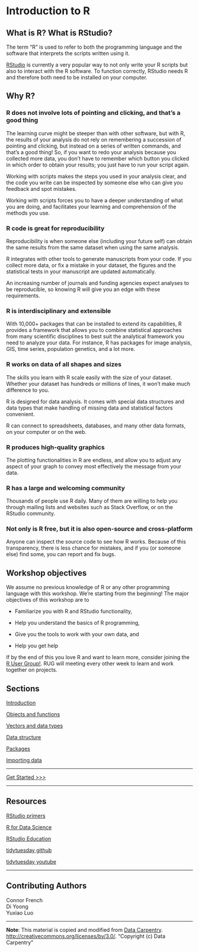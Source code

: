 Introduction to R
================

## What is R? What is RStudio?

The term “R” is used to refer to both the programming language and the
software that interprets the scripts written using it.

[RStudio](https://rstudio.com/) is currently a very popular way to not
only write your R scripts but also to interact with the R software. To
function correctly, RStudio needs R and therefore both need to be
installed on your computer. 

## Why R?

### R does not involve lots of pointing and clicking, and that’s a good thing

The learning curve might be steeper than with other software, but with
R, the results of your analysis do not rely on remembering a succession
of pointing and clicking, but instead on a series of written commands,
and that’s a good thing\! So, if you want to redo your analysis because
you collected more data, you don’t have to remember which button you
clicked in which order to obtain your results; you just have to run your
script again.

Working with scripts makes the steps you used in your analysis clear,
and the code you write can be inspected by someone else who can give you
feedback and spot mistakes.

Working with scripts forces you to have a deeper understanding of what
you are doing, and facilitates your learning and comprehension of the
methods you use.

### R code is great for reproducibility

Reproducibility is when someone else (including your future self) can
obtain the same results from the same dataset when using the same
analysis.

R integrates with other tools to generate manuscripts from your code. If
you collect more data, or fix a mistake in your dataset, the figures and
the statistical tests in your manuscript are updated automatically.

An increasing number of journals and funding agencies expect analyses to
be reproducible, so knowing R will give you an edge with these
requirements.

### R is interdisciplinary and extensible

With 10,000+ packages that can be installed to extend its capabilities,
R provides a framework that allows you to combine statistical approaches
from many scientific disciplines to best suit the analytical framework
you need to analyze your data. For instance, R has packages for image
analysis, GIS, time series, population genetics, and a lot more.

### R works on data of all shapes and sizes

The skills you learn with R scale easily with the size of your dataset.
Whether your dataset has hundreds or millions of lines, it won’t make
much difference to you.

R is designed for data analysis. It comes with special data structures
and data types that make handling of missing data and statistical
factors convenient.

R can connect to spreadsheets, databases, and many other data formats,
on your computer or on the web.

### R produces high-quality graphics

The plotting functionalities in R are endless, and allow you to adjust
any aspect of your graph to convey most effectively the message from
your data.

### R has a large and welcoming community

Thousands of people use R daily. Many of them are willing to help you
through mailing lists and websites such as Stack Overflow, or on the
RStudio community.

### Not only is R free, but it is also open-source and cross-platform

Anyone can inspect the source code to see how R works. Because of this
transparency, there is less chance for mistakes, and if you (or someone
else) find some, you can report and fix bugs.

## Workshop objectives

We assume no previous knowledge of R or any other programming language
with this workshop. We’re starting from the beginning\! The major
objectives of this workshop are to

  - Familiarize you with R and RStudio functionality,

  - Help you understand the basics of R programming,

  - Give you the tools to work with your own data, and

  - Help you get help

If by the end of this you love R and want to learn more, consider
joining the [R User
Group\!](https://commons.gc.cuny.edu/groups/rug-r-users-group/). RUG
will meeting every other week to learn and work together on projects.

## Sections

[Introduction](sections/01-introduction.md)

[Objects and functions](sections/02-functions.md)

[Vectors and data types](sections/04-vectors.md)

[Data structure](sections/06-data-structure.md)

[Packages](sections/07-packages.md)

[Importing data](sections/08-importing-data.md)

-----

[Get Started \>\>\>](sections/01-introduction.md)

-----

## Resources

[RStudio primers](https://rstudio.cloud/learn/primers)

[R for Data Science](https://r4ds.had.co.nz/)

[RStudio Education](https://education.rstudio.com/)

[tidytuesday github](https://github.com/rfordatascience/tidytuesday)

[tidytuesday
youtube](https://www.youtube.com/user/safe4democracy/videos)

-----
## Contributing Authors

Connor French   
Di Yoong   
Yuxiao Luo   

-----

**Note**: This material is copied and modified from [Data
Carpentry](https://datacarpentry.org/R-ecology-lesson/00-before-we-start.html).
<http://creativecommons.org/licenses/by/3.0/>. “Copyright (c) Data
Carpentry”


